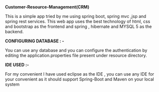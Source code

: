 <b>Customer-Resource-Management(CRM)</b>

This is a simple app tried by me using spring boot, spring mvc ,jsp and spring rest services. This web app uses the best technology of html, css and bootstrap as the frontend and spring , hibernate and MYSQL 5 as the backend.

<b>CONFIGURING DATABASE : -</b>

You can use any database and you can configure the authentication by editing the application.properties file present under resource directory. 

<b>IDE USED :-</b>

For my convenient I  have used eclipse as the IDE , you can use any IDE for your convenient as it should support Spring-Boot and Maven on your local system
